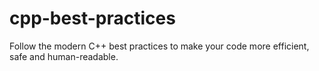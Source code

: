 # cpp-best-practices
Follow the modern C++ best practices to make your code more efficient, safe and human-readable.
